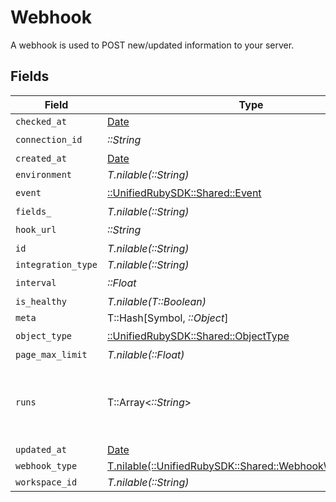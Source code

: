 # Webhook

A webhook is used to POST new/updated information to your server.


## Fields

| Field                                                                                                | Type                                                                                                 | Required                                                                                             | Description                                                                                          |
| ---------------------------------------------------------------------------------------------------- | ---------------------------------------------------------------------------------------------------- | ---------------------------------------------------------------------------------------------------- | ---------------------------------------------------------------------------------------------------- |
| `checked_at`                                                                                         | [Date](https://ruby-doc.org/stdlib-2.6.1/libdoc/date/rdoc/Date.html)                                 | :heavy_minus_sign:                                                                                   | N/A                                                                                                  |
| `connection_id`                                                                                      | *::String*                                                                                           | :heavy_check_mark:                                                                                   | N/A                                                                                                  |
| `created_at`                                                                                         | [Date](https://ruby-doc.org/stdlib-2.6.1/libdoc/date/rdoc/Date.html)                                 | :heavy_minus_sign:                                                                                   | N/A                                                                                                  |
| `environment`                                                                                        | *T.nilable(::String)*                                                                                | :heavy_minus_sign:                                                                                   | N/A                                                                                                  |
| `event`                                                                                              | [::UnifiedRubySDK::Shared::Event](../../models/shared/event.md)                                      | :heavy_check_mark:                                                                                   | N/A                                                                                                  |
| `fields_`                                                                                            | *T.nilable(::String)*                                                                                | :heavy_minus_sign:                                                                                   | N/A                                                                                                  |
| `hook_url`                                                                                           | *::String*                                                                                           | :heavy_check_mark:                                                                                   | N/A                                                                                                  |
| `id`                                                                                                 | *T.nilable(::String)*                                                                                | :heavy_minus_sign:                                                                                   | N/A                                                                                                  |
| `integration_type`                                                                                   | *T.nilable(::String)*                                                                                | :heavy_minus_sign:                                                                                   | N/A                                                                                                  |
| `interval`                                                                                           | *::Float*                                                                                            | :heavy_check_mark:                                                                                   | N/A                                                                                                  |
| `is_healthy`                                                                                         | *T.nilable(T::Boolean)*                                                                              | :heavy_minus_sign:                                                                                   | N/A                                                                                                  |
| `meta`                                                                                               | T::Hash[Symbol, *::Object*]                                                                          | :heavy_minus_sign:                                                                                   | N/A                                                                                                  |
| `object_type`                                                                                        | [::UnifiedRubySDK::Shared::ObjectType](../../models/shared/objecttype.md)                            | :heavy_check_mark:                                                                                   | N/A                                                                                                  |
| `page_max_limit`                                                                                     | *T.nilable(::Float)*                                                                                 | :heavy_minus_sign:                                                                                   | N/A                                                                                                  |
| `runs`                                                                                               | T::Array<*::String*>                                                                                 | :heavy_minus_sign:                                                                                   | An array of the most revent virtual webhook runs                                                     |
| `updated_at`                                                                                         | [Date](https://ruby-doc.org/stdlib-2.6.1/libdoc/date/rdoc/Date.html)                                 | :heavy_minus_sign:                                                                                   | N/A                                                                                                  |
| `webhook_type`                                                                                       | [T.nilable(::UnifiedRubySDK::Shared::WebhookWebhookType)](../../models/shared/webhookwebhooktype.md) | :heavy_minus_sign:                                                                                   | N/A                                                                                                  |
| `workspace_id`                                                                                       | *T.nilable(::String)*                                                                                | :heavy_minus_sign:                                                                                   | N/A                                                                                                  |